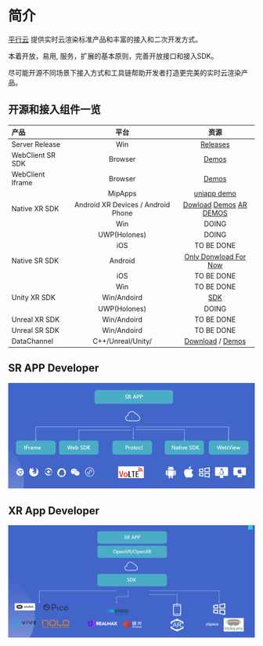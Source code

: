 # 简介

[平行云](https://www.pingxingyun.com/) 提供实时云渲染标准产品和丰富的接入和二次开发方式。

本着开放，易用, 服务，扩展的基本原则，完善开放接口和接入SDK。

尽可能开源不同场景下接入方式和工具链帮助开发者打造更完美的实时云渲染产品。

## 开源和接入组件一览

| 产品 | 平台 | 资源 |
| :-----| :----: | :----: |
| Server Release | Win | [Releases](https://github.com/ParaverseTechnology/LarkXR3.1/releases) |
| WebClient SR SDK | Browser | [Demos](https://github.com/ParaverseTechnology/lark_sr_websdk_demos) |
| WebClient Iframe | Browser | [Demos](https://github.com/ParaverseTechnology/larkwebclient-iframe-demos) |
| | MipApps | [uniapp demo](https://github.com/ParaverseTechnology/uniapp_demo) |
| Native XR SDK | Android XR Devices / Android Phone | [Dowload](https://github.com/ParaverseTechnology/larkxr_native_android_app/releases/) [Demos](https://github.com/ParaverseTechnology/larkxr_native_android_app) [AR DEMOS](https://github.com/ParaverseTechnology/larkar_demos) |
|| Win | DOING |
|| UWP(Holones) | DOING |
|| iOS | TO BE DONE |
| Native SR SDK | Android | [Only Donwload For Now](https://www.pingxingyun.com/devCenter.html) |
| | iOS |  TO BE DONE |
| | Win |  TO BE DONE |
| Unity XR SDK | Win/Andoird | [SDK](https://github.com/ParaverseTechnology/lark_xr_unity3d_client_plugin) |
| | UWP(Holones) |  DOING |
| Unreal XR SDK | Win/Andoird  | TO BE DONE |
| Unreal SR SDK | Win/Andoird  | TO BE DONE |
| DataChannel | C++/Unreal/Unity/ | [Download](https://www.pingxingyun.com/devCenter.html) / [Demos](https://github.com/ParaverseTechnology/lark_xr_unity3d_demos) |

## SR APP Developer

![](images/sr.png)

## XR App Developer

![](images/xr.png)